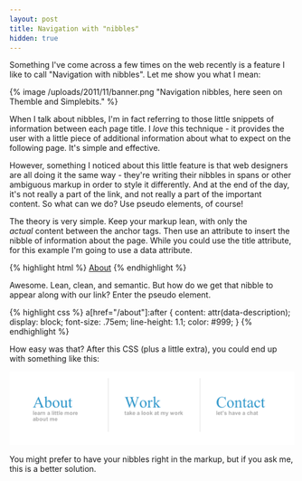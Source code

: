 ```yaml
---
layout: post
title: Navigation with "nibbles"
hidden: true
---
```


Something I've come across a few times on the web recently is a feature I like to call "Navigation with nibbles". Let me show you what I mean:

{% image /uploads/2011/11/banner.png "Navigation nibbles, here seen on Themble and Simplebits." %}

When I talk about nibbles, I'm in fact referring to those little snippets of information between each page title. I _love_ this technique - it provides the user with a little piece of additional information about what to expect on the following page. It's simple and effective.

However, something I noticed about this little feature is that web designers are all doing it the same way - they're writing their nibbles in spans or other ambiguous markup in order to style it differently. And at the end of the day, it's not really a part of the link, and not really a part of the important content. So what can we do? Use pseudo elements, of course!

The theory is very simple. Keep your markup lean, with only the _actual_ content between the anchor tags. Then use an attribute to insert the nibble of information about the page. While you could use the title attribute, for this example I'm going to use a data attribute.

{% highlight html %}
<a href="/about" title="About" data-description="Learn a little more about me">About</a>
{% endhighlight %}


Awesome. Lean, clean, and semantic. But how do we get that nibble to appear along with our link? Enter the pseudo element.

{% highlight css %}
a[href="/about"]:after {
    content: attr(data-description);
    display: block;
    font-size: .75em;
    line-height: 1.1;
    color: #999;
}
{% endhighlight %}

How easy was that? After this CSS (plus a little extra), you could end up with something like this:

[![](/uploads/2011/11/mockup.png)](/uploads/2011/11/mockup.png)

You might prefer to have your nibbles right in the markup, but if you ask me, this is a better solution.
